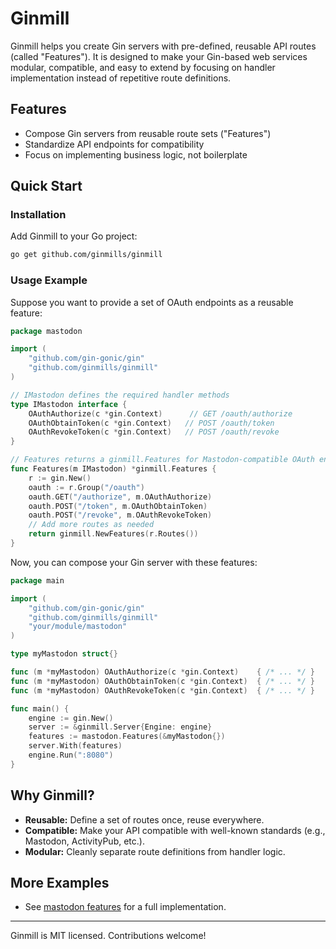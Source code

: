 # Ginmill

Ginmill helps you create Gin servers with pre-defined, reusable API routes (called "Features").
It is designed to make your Gin-based web services modular, compatible, and easy to extend by focusing on handler implementation instead of repetitive route definitions.

## Features

- Compose Gin servers from reusable route sets ("Features")
- Standardize API endpoints for compatibility
- Focus on implementing business logic, not boilerplate

## Quick Start

### Installation

Add Ginmill to your Go project:

```sh
go get github.com/ginmills/ginmill
```

### Usage Example

Suppose you want to provide a set of OAuth endpoints as a reusable feature:

```go
package mastodon

import (
	"github.com/gin-gonic/gin"
	"github.com/ginmills/ginmill"
)

// IMastodon defines the required handler methods
type IMastodon interface {
	OAuthAuthorize(c *gin.Context)      // GET /oauth/authorize
	OAuthObtainToken(c *gin.Context)   // POST /oauth/token
	OAuthRevokeToken(c *gin.Context)   // POST /oauth/revoke
}

// Features returns a ginmill.Features for Mastodon-compatible OAuth endpoints
func Features(m IMastodon) *ginmill.Features {
	r := gin.New()
	oauth := r.Group("/oauth")
	oauth.GET("/authorize", m.OAuthAuthorize)
	oauth.POST("/token", m.OAuthObtainToken)
	oauth.POST("/revoke", m.OAuthRevokeToken)
	// Add more routes as needed
	return ginmill.NewFeatures(r.Routes())
}
```

Now, you can compose your Gin server with these features:

```go
package main

import (
	"github.com/gin-gonic/gin"
	"github.com/ginmills/ginmill"
	"your/module/mastodon"
)

type myMastodon struct{}

func (m *myMastodon) OAuthAuthorize(c *gin.Context)    { /* ... */ }
func (m *myMastodon) OAuthObtainToken(c *gin.Context)  { /* ... */ }
func (m *myMastodon) OAuthRevokeToken(c *gin.Context)  { /* ... */ }

func main() {
	engine := gin.New()
	server := &ginmill.Server{Engine: engine}
	features := mastodon.Features(&myMastodon{})
	server.With(features)
	engine.Run(":8080")
}
```

## Why Ginmill?

- **Reusable:** Define a set of routes once, reuse everywhere.
- **Compatible:** Make your API compatible with well-known standards (e.g., Mastodon, ActivityPub, etc.).
- **Modular:** Cleanly separate route definitions from handler logic.

## More Examples

- See [mastodon features](https://github.com/ginmills/mastodon) for a full implementation.

---

Ginmill is MIT licensed. Contributions welcome!
